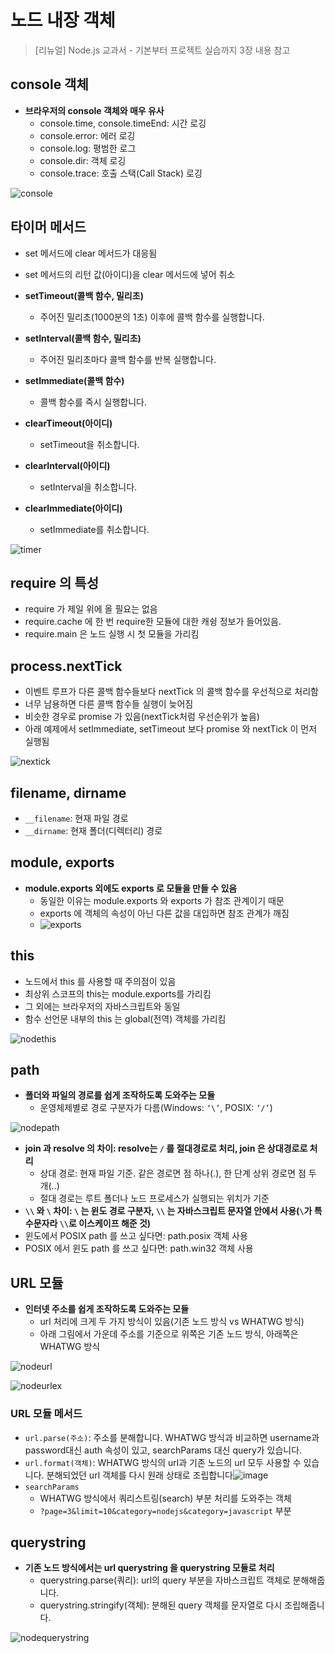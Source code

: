# 노드 내장 객체

> [리뉴얼] Node.js 교과서 - 기본부터 프로젝트 실습까지 3장 내용 참고

## console 객체

- __브라우저의 console 객체와 매우 유사__
  - console.time, console.timeEnd: 시간 로깅
  - console.error: 에러 로깅
  - console.log: 평범한 로그
  - console.dir: 객체 로깅
  - console.trace: 호출 스택(Call Stack) 로깅

![console](https://user-images.githubusercontent.com/47518272/156140993-08a057be-315f-4764-8aaf-22af52f16310.png)

## 타이머 메서드

- set 메서드에 clear 메서드가 대응됨
- set 메서드의 리턴 값(아이디)을 clear 메서드에 넣어 취소

- __setTimeout(콜백 함수, 밀리초)__
  - 주어진 밀리초(1000분의 1초) 이후에 콜백 함수를 실행합니다.
- __setInterval(콜백 함수, 밀리초)__
  - 주어진 밀리초마다 콜백 함수를 반복 실행합니다.
- __setImmediate(콜백 함수)__
  - 콜백 함수를 즉시 실행합니다.
- __clearTimeout(아이디)__
  - setTimeout을 취소합니다.
- __clearInterval(아이디)__
  - setInterval을 취소합니다.
- __clearImmediate(아이디)__
  - setImmediate를 취소합니다.

![timer](https://user-images.githubusercontent.com/47518272/156141390-b037459a-220b-4e25-b4dd-fc700f0a2003.png)

## require 의 특성

- require 가 제일 위에 올 필요는 없음
- require.cache 에 한 번 require한 모듈에 대한 캐슁 정보가 들어있음.
- require.main 은 노드 실행 시 첫 모듈을 가리킴

## process.nextTick

- 이벤트 루프가 다른 콜백 함수들보다 nextTick 의 콜백 함수를 우선적으로 처리함
- 너무 남용하면 다른 콜백 함수들 실행이 늦어짐
- 비슷한 경우로 promise 가 있음(nextTick처럼 우선순위가 높음)
- 아래 예제에서 setImmediate, setTimeout 보다 promise 와 nextTick 이 먼저 실행됨

![nextick](https://user-images.githubusercontent.com/47518272/156144146-748712e6-6a15-4f2a-bbbd-9a013172f04e.png)

## filename, dirname

- `__filename`: 현재 파일 경로
- `__dirname`: 현재 폴더(디렉터리) 경로

## module, exports

- __module.exports 외에도 exports 로 모듈을 만들 수 있음__
  - 동일한 이유는 module.exports 와 exports 가 참조 관계이기 때문
  - exports 에 객체의 속성이 아닌 다른 값을 대입하면 참조 관계가 깨짐
  - ![exports](https://user-images.githubusercontent.com/47518272/156143324-86f6e3eb-bb96-4eda-beb3-87929a626a5f.png)

## this

- 노드에서 this 를 사용할 때 주의점이 있음
- 최상위 스코프의 this는 module.exports를 가리킴
- 그 외에는 브라우저의 자바스크립트와 동일
- 함수 선언문 내부의 this 는 global(전역) 객체를 가리킴

![nodethis](https://user-images.githubusercontent.com/47518272/156143459-c11015c4-d2ae-4593-a622-36a475f35773.png)

## path 

- __폴더와 파일의 경로를 쉽게 조작하도록 도와주는 모듈__
  - 운영체제별로 경로 구분자가 다름(Windows: `‘\’`, POSIX: `‘/’`)

![nodepath](https://user-images.githubusercontent.com/47518272/156145131-588e7116-e1c5-4e09-a19b-caa10b0879fa.png)

- __join 과 resolve 의 차이: resolve는 `/` 를 절대경로로 처리, join 은 상대경로로 처리__
  - 상대 경로: 현재 파일 기준. 같은 경로면 점 하나(.), 한 단계 상위 경로면 점 두 개(..)
  - 절대 경로는 루트 폴더나 노드 프로세스가 실행되는 위치가 기준
- __`\\` 와 `\` 차이: `\` 는 윈도 경로 구분자, `\\` 는 자바스크립트 문자열 안에서 사용(`\`가 특수문자라 `\\`로 이스케이프 해준 것)__
- 윈도에서 POSIX path 를 쓰고 싶다면: path.posix 객체 사용
- POSIX 에서 윈도 path 를 쓰고 싶다면: path.win32 객체 사용

## URL 모듈

- __인터넷 주소를 쉽게 조작하도록 도와주는 모듈__
  - url 처리에 크게 두 가지 방식이 있음(기존 노드 방식 vs WHATWG 방식)
  - 아래 그림에서 가운데 주소를 기준으로 위쪽은 기존 노드 방식, 아래쪽은 WHATWG 방식

![nodeurl](https://user-images.githubusercontent.com/47518272/156145591-4e234d87-4523-4db6-8acf-a74322d3be9f.png)

![nodeurlex](https://user-images.githubusercontent.com/47518272/156145960-6dc84a12-dd97-4182-831d-28c52d399a78.png)

### URL 모듈 메서드

- `url.parse(주소)`: 주소를 분해합니다. WHATWG 방식과 비교하면 username과 password대신 auth 속성이 있고, searchParams 대신 query가 있습니다.
- `url.format(객체)`: WHATWG 방식의 url과 기존 노드의 url 모두 사용할 수 있습니다. 분해되었던 url 객체를 다시 원래 상태로 조립합니다![image](https://user-images.githubusercontent.com/47518272/156145888-5934c8d7-3ad0-4832-9e86-4eac4f6d3300.png)
- `searchParams`
  - WHATWG 방식에서 쿼리스트링(search) 부분 처리를 도와주는 객체
  - `?page=3&limit=10&category=nodejs&category=javascript` 부분
 
## querystring

- __기존 노드 방식에서는 url querystring 을 querystring 모듈로 처리__
  - querystring.parse(쿼리): url의 query 부분을 자바스크립트 객체로 분해해줍니다.
  - querystring.stringify(객체): 분해된 query 객체를 문자열로 다시 조립해줍니다.

![nodequerystring](https://user-images.githubusercontent.com/47518272/156146303-7c3f44c1-e852-4de6-800c-232847396b8c.png)

 
